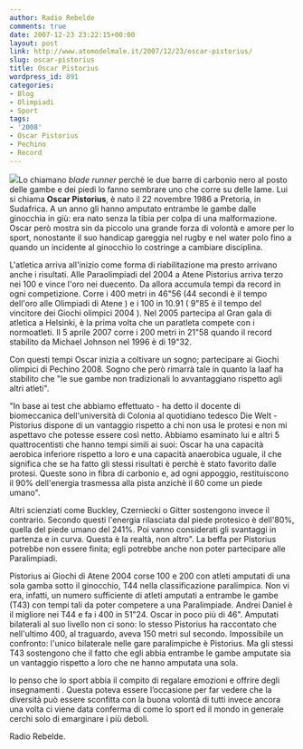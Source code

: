 ```yaml
---
author: Radio Rebelde
comments: true
date: 2007-12-23 23:22:15+00:00
layout: post
link: http://www.atomodelmale.it/2007/12/23/oscar-pistorius/
slug: oscar-pistorius
title: Oscar Pistorius
wordpress_id: 891
categories:
- Blog
- Olimpiadi
- Sport
tags:
- '2008'
- Oscar Pistorius
- Pechino
- Record
---
```


![](http://www.atomodelmale.it/wp-content/uploads/2008/10/oscar-pistorius-thumb-128x300.jpg)Lo chiamano _blade runner_ perchè le due barre di carbonio nero al posto delle gambe e dei piedi lo fanno sembrare uno che corre su delle lame. Lui si chiama **Oscar Pistorius**, è nato il 22 novembre 1986 a Pretoria, in Sudafrica. A un anno gli hanno amputato entrambe le gambe dalle ginocchia in giù: era nato senza la tibia per colpa di una malformazione. Oscar però mostra sin da piccolo una grande forza di volontà e amore per lo sport, nonostante il suo handicap gareggia nel rugby e nel water polo fino a quando un incidente al ginocchio lo costringe a cambiare disciplina.

L'atletica arriva all'inizio come forma di riabilitazione ma presto arrivano anche i risultati. Alle Paraolimpiadi del 2004 a Atene Pistorius arriva terzo nei 100 e vince l'oro nei duecento. Da allora accumula tempi da record in ogni competizione. Corre i 400 metri in 46"56 (44 secondi è il tempo dell'oro alle Olimpiadi di Atene ) e i 100 in 10.91 ( 9"85 è il tempo del vincitore dei Giochi olimpici 2004 ). Nel 2005 partecipa al Gran gala di atletica a Helsinki, è la prima volta che un paratleta compete con i normoatleti. Il 5 aprile 2007 corre i 200 metri in 21"58 quando il record stabilito da Michael Johnson nel 1996 è di 19"32.

Con questi tempi Oscar inizia a coltivare un sogno; partecipare ai Giochi olimpici di Pechino 2008. Sogno che però rimarrà tale in quanto la Iaaf ha stabilito che "le sue gambe non tradizionali lo avvantaggiano rispetto agli altri atleti".

<!-- more -->


"In base ai test che abbiamo effettuato - ha detto il docente di biomeccanica dell'università di Colonia al quotidiano tedesco Die Welt - Pistorius dispone di un vantaggio rispetto a chi non usa le protesi e non mi aspettavo che potesse essere così netto. Abbiamo esaminato lui e altri 5 quattrocentisti che hanno tempi simili ai suoi: Oscar ha una capacità aerobica inferiore rispetto a loro e una capacità anaerobica uguale, il che significa che se ha fatto gli stessi risultati è perchè è stato favorito dalle protesi. Queste sono in fibra di carbonio e, ad ogni appoggio, restituiscono il 90% dell'energia trasmessa alla pista anzichè il 60 come un piede umano".

Altri scienziati come Buckley, Czerniecki o Gitter sostengono invece il contrario. Secondo questi l'energia rilasciata dal piede protesico è dell'80%, quella del piede umano del 241%. Poi vanno considerati gli svantaggi in partenza e in curva. Questa è la realtà, non altro". La beffa per Pistorius potrebbe non essere finita; egli potrebbe anche non poter partecipare alle Paralimpiadi.

Pistorius ai Giochi di Atene 2004 corse 100 e 200 con atleti amputati di una sola gamba sotto il ginocchio, T44 nella classificazione paralimpica. Non vi era, infatti, un numero sufficiente di atleti amputati a entrambe le gambe (T43) con tempi tali da poter competere a una Paralimpiade. Andrei Daniel è il migliore nei T44 e fa i 400 in 51"24. Oscar in poco più di 46". Amputati bilaterali al suo livello non ci sono: lo stesso Pistorius ha raccontato che nell'ultimo 400, al traguardo, aveva 150 metri sul secondo. Impossibile un confronto: l'unico bilaterale nelle gare paralimpiche è Pistorius. Ma gli stessi T43 sostengono che il fatto che egli abbia entrambe le gambe amputate  sia un vantaggio rispetto a loro che ne hanno amputata una sola.

Io penso che lo sport abbia il compito di regalare emozioni e offrire degli insegnamenti . Questa poteva essere l’occasione per far vedere che la diversità può essere sconfitta con la buona volontà di tutti invece ancora una volta ci viene data conferma di come lo sport ed il mondo in generale cerchi solo di emarginare i più deboli.

Radio Rebelde.
